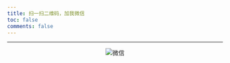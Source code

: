 ```yaml
---
title: 扫一扫二维码，加我微信
toc: false
comments: false
---
```


<style type="text/css">
    .pic {
        text-align: center;
        margin: 0;
    }
</style>

***

<div class="pic">
<img src="/blog/images/wx.jpg" title="微信">
</div>
